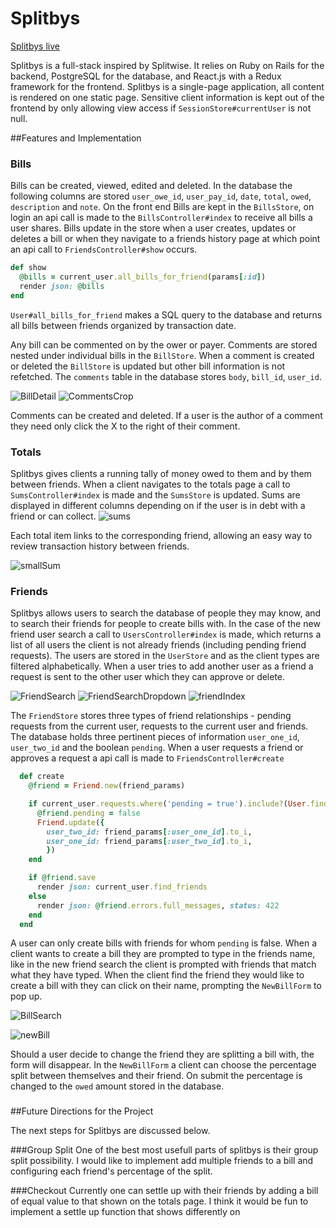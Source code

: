# Splitbys

[Splitbys live][heroku]

[heroku]:http://splitbys.herokuapp.com

Splitbys is a full-stack inspired by Splitwise. It relies on Ruby on Rails for the backend, PostgreSQL for the database, and React.js with a Redux framework for the frontend. Splitbys is a single-page application, all content is rendered on one static page. Sensitive client information is kept out of the frontend by only allowing view access if `SessionStore#currentUser` is not null.  

##Features and Implementation


### Bills

Bills can be created, viewed, edited and deleted. In the database the following columns are stored `user_owe_id`, `user_pay_id`, `date`, `total`, `owed`, `description` and `note`. On the front end Bills are kept in the `BillsStore`,
on login an api call is made to the `BillsController#index` to receive all bills a user shares. Bills update in the store when a user creates, updates or deletes a bill or when they navigate to a friends history page at which point an api call to `FriendsController#show` occurs.

```ruby
def show
  @bills = current_user.all_bills_for_friend(params[:id])
  render json: @bills
end
```

`User#all_bills_for_friend` makes a SQL query to the database and returns all bills between friends organized by transaction date.

Any bill can be commented on by the ower or payer. Comments are stored nested under individual bills in the `BillStore`. When a comment is created or deleted the `BillStore` is updated but other bill information is not refetched. The `comments` table in the database stores `body`, `bill_id`, `user_id`.

![BillDetail]
![CommentsCrop]

Comments can be created and deleted. If a user is the author of a comment they need only click the X to the right of their comment.



### Totals

Splitbys gives clients a running tally of money owed to them and by them between friends. When a client navigates to the totals page a call to `SumsController#index` is made and the `SumsStore` is updated. Sums are displayed in different columns depending on if the user is in debt with a friend or can collect.
![sums]

Each total item links to the corresponding friend, allowing an easy way to review transaction history between friends.

![smallSum]

### Friends

Splitbys allows users to search the database of people they may know, and to search their friends for people to create bills with. In the case of the new friend user search a call to `UsersController#index` is made, which returns a list of all users the client is not already friends (including pending friend requests). The users are stored in the `UserStore` and as the client types are filtered alphabetically. When a user tries to add another user as a friend a request is sent to the other user which they can approve or delete.

![FriendSearch]
![FriendSearchDropdown]
![friendIndex]

The `FriendStore` stores three types of friend relationships - pending requests from the current user, requests to the current user and friends. The database holds three pertinent pieces of information `user_one_id`, `user_two_id` and the boolean `pending`. When a user requests a friend or approves a request a api call is made to `FriendsController#create`

```ruby
  def create
    @friend = Friend.new(friend_params)

    if current_user.requests.where('pending = true').include?(User.find_by_id(friend_params[:user_two_id]))
      @friend.pending = false
      Friend.update({
        user_two_id: friend_params[:user_one_id].to_i,
        user_one_id: friend_params[:user_two_id].to_i,
        })
    end

    if @friend.save
      render json: current_user.find_friends
    else
      render json: @friend.errors.full_messages, status: 422
    end
  end
```


 A user can only create bills with friends for whom `pending` is false. When a client wants to create a bill they are prompted to type in the friends name, like in the new friend search the client is prompted with friends that match what they have typed. When the client find the friend they would like to create a bill with they can click on their name, prompting the `NewBillForm` to pop up.

 ![BillSearch]

 ![newBill]

  Should a user decide to change the friend they are splitting a bill with, the form will disappear. In the `NewBillForm` a client can choose the percentage split between themselves and their friend. On submit the percentage is changed to the `owed` amount stored in the database.


###


##Future Directions for the Project

  The next steps for Splitbys are discussed below.

###Group Split
 One of the best most usefull parts of splitbys is their group split possibility. I would like to implement add multiple friends to a bill and configuring each friend's percentage of the split.


###Checkout
Currently one can settle up with their friends by adding a bill of equal value to that shown on the totals page. I think it would be fun to implement a settle up function that shows differently on



[sums]: ./docs/wireframes/sums.png
[smallSum]: ./docs/wireframes/smallSum.png
[BillSearch]: ./docs/wireframes/BillSearch.png
[newBill]: ./docs/wireframes/newBill.png
[BillDetail]: ./docs/wireframes/BillDetail.png
[CommentsCrop]: ./docs/wireframes/CommentsCrop.png
[friendIndex]: ./docs/wireframes/friendIndex.png
[FriendSearch]: ./docs/wireframes/FriendSearch.png
[FriendSearchDropdown]: ./docs/wireframes/FriendSearchDropDown.png
